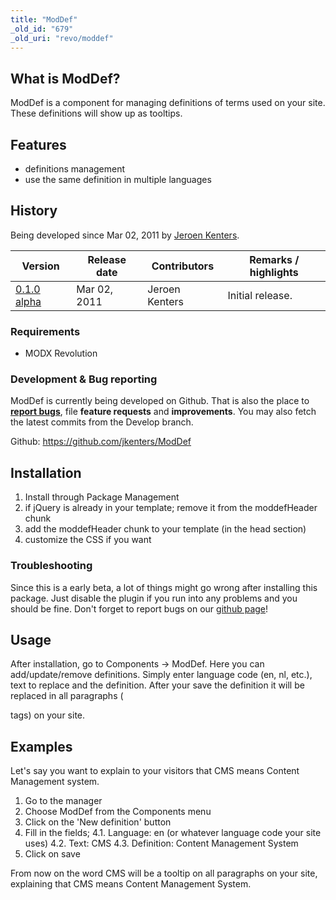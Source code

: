 ```yaml
---
title: "ModDef"
_old_id: "679"
_old_uri: "revo/moddef"
---
```


## What is ModDef?

ModDef is a component for managing definitions of terms used on your site. These definitions will show up as tooltips.

## Features

-   definitions management
-   use the same definition in multiple languages

## History

Being developed since Mar 02, 2011 by [Jeroen Kenters](https://modx.com/extras/author/jeroenkenters).

| Version                                               | Release date | Contributors   | Remarks / highlights |
| ----------------------------------------------------- | ------------ | -------------- | -------------------- |
| [0.1.0 alpha](https://modx.com/extras/package/moddef) | Mar 02, 2011 | Jeroen Kenters | Initial release.     |

### Requirements

-   MODX Revolution

### Development & Bug reporting

ModDef is currently being developed on Github. That is also the place to **[report bugs](https://github.com/jkenters/ModDef/issues)**, file **feature requests** and **improvements**. You may also fetch the latest commits from the Develop branch.

Github: <https://github.com/jkenters/ModDef>

## Installation

1. Install through Package Management
2. if jQuery is already in your template; remove it from the moddefHeader chunk
3. add the moddefHeader chunk to your template (in the head section)
4. customize the CSS if you want

### Troubleshooting

Since this is a early beta, a lot of things might go wrong after installing this package. Just disable the plugin if you run into any problems and you should be fine. Don't forget to report bugs on our [github page](https://github.com/jkenters/ModDef/issues)!

## Usage

After installation, go to Components -> ModDef. Here you can add/update/remove definitions. Simply enter language code (en, nl, etc.), text to replace and the definition. After your save the definition it will be replaced in all paragraphs (<p> tags) on your site.

## Examples

Let's say you want to explain to your visitors that CMS means Content Management system.

1. Go to the manager
2. Choose ModDef from the Components menu
3. Click on the 'New definition' button
4. Fill in the fields;
   4.1. Language: en (or whatever language code your site uses)
   4.2. Text: CMS
   4.3. Definition: Content Management System
5. Click on save

From now on the word CMS will be a tooltip on all paragraphs on your site, explaining that CMS means Content Management System.
